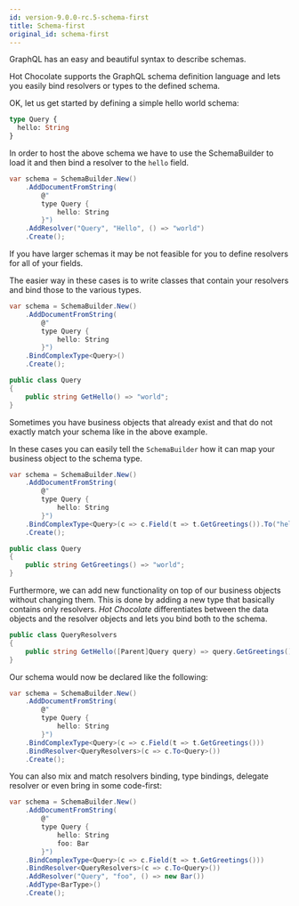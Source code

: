 ```yaml
---
id: version-9.0.0-rc.5-schema-first
title: Schema-first
original_id: schema-first
---
```


GraphQL has an easy and beautiful syntax to describe schemas. 

Hot Chocolate supports the GraphQL schema definition language and lets you easily bind resolvers or types to the defined schema.

OK, let us get started by defining a simple hello world schema:

```graphql
type Query {
  hello: String
}
```

In order to host the above schema we have to use the SchemaBuilder to load it and then bind a resolver to the `hello` field.

```csharp
var schema = SchemaBuilder.New()
    .AddDocumentFromString(
        @"
        type Query {
            hello: String
        }")
    .AddResolver("Query", "Hello", () => "world")
    .Create();
```

If you have larger schemas it may be not feasible for you to define resolvers for all of your fields.

The easier way in these cases is to write classes that contain your resolvers and bind those to the various types.

```csharp
var schema = SchemaBuilder.New()
    .AddDocumentFromString(
        @"
        type Query {
            hello: String
        }")
    .BindComplexType<Query>()
    .Create();

public class Query
{
    public string GetHello() => "world";
}
```

Sometimes you have business objects that already exist and that do not exactly match your schema like in the above example.

In these cases you can easily tell the `SchemaBuilder` how it can map your business object to the schema type.

```csharp
var schema = SchemaBuilder.New()
    .AddDocumentFromString(
        @"
        type Query {
            hello: String
        }")
    .BindComplexType<Query>(c => c.Field(t => t.GetGreetings()).To("hello"))
    .Create();

public class Query
{
    public string GetGreetings() => "world";
}
```

Furthermore, we can add new functionality on top of our business objects without changing them. This is done by adding a new type that basically contains only resolvers. _Hot Chocolate_ differentiates between the data objects and the resolver objects and lets you bind both to the schema.

```csharp
public class QueryResolvers
{
    public string GetHello([Parent]Query query) => query.GetGreetings();
}
```

Our schema would now be declared like the following:

```csharp
var schema = SchemaBuilder.New()
    .AddDocumentFromString(
        @"
        type Query {
            hello: String
        }")
    .BindComplexType<Query>(c => c.Field(t => t.GetGreetings()))
    .BindResolver<QueryResolvers>(c => c.To<Query>())
    .Create();
```

You can also mix and match resolvers binding, type bindings, delegate resolver or even bring in some code-first:

```csharp
var schema = SchemaBuilder.New()
    .AddDocumentFromString(
        @"
        type Query {
            hello: String
            foo: Bar
        }")
    .BindComplexType<Query>(c => c.Field(t => t.GetGreetings()))
    .BindResolver<QueryResolvers>(c => c.To<Query>())
    .AddResolver("Query", "foo", () => new Bar())
    .AddType<BarType>()
    .Create();
```
